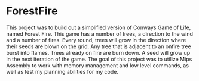 # ForestFire

This project was to build out a simplified version of Conways Game of Life, named Forest Fire. This game has a number of trees, a direction to the wind and a number of fires.
Every round, trees will grow in the direction where their seeds are blown on the grid. Any tree that is adjacent to an onfire tree burst into flames. Trees already on fire are
burn down. A seed will grow up in the next iteration of the game. The goal of this project was to utilize Mips Assembly to work with memory management and low level commands, as well as test my planning abilities for my code.
